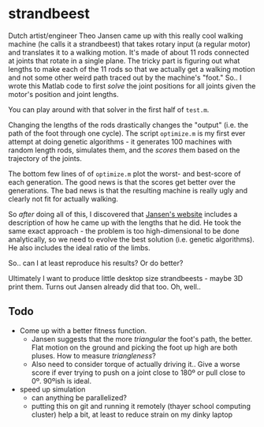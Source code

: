 strandbeest
===========

Dutch artist/engineer Theo Jansen came up with this really cool walking machine (he calls it a strandbeest) that takes rotary input (a regular motor) and translates it to a walking motion. It's made of about 11 rods connected at joints that rotate in a single plane. The tricky part is figuring out what lengths to make each of the 11 rods so that we actually get a walking motion and not some other weird path traced out by the machine's "foot." So.. I wrote this Matlab code to first _solve_ the joint positions for all joints given the motor's position and joint lengths.

You can play around with that solver in the first half of `test.m`.

Changing the lengths of the rods drastically changes the "output" (i.e. the path of the foot through one cycle). The script `optimize.m` is my first ever attempt at doing genetic algorithms - it generates 100 machines with random length rods, simulates them, and the _scores_ them based on the trajectory of the joints.

The bottom few lines of of `optimize.m` plot the worst- and best-score of each generation. The good news is that the scores get better over the generations. The bad news is that the resulting machine is really ugly and clearly not fit for actually walking.

So _after_ doing all of this, I discovered that [Jansen's website](http://www.strandbeest.com/beests_leg.php) includes a description of how he came up with the lengths that he did. He took the same exact approach - the problem is too high-dimensional to be done analytically, so we need to evolve the best solution (i.e. genetic algorithms). He also includes the ideal ratio of the limbs.

So.. can I at least reproduce his results? Or do better?

Ultimately I want to produce little desktop size strandbeests - maybe 3D print them. Turns out Jansen already did that too. Oh, well..

Todo
---

* Come up with a better fitness function.
    * Jansen suggests that the more _triangular_ the foot's path, the better. Flat motion on the ground and picking the foot up high are both pluses. How to measure _triangleness_?
    * Also need to consider torque of actually driving it.. Give a worse score if ever trying to push on a joint close to 180º or pull close to 0º. 90ºish is ideal.
* speed up simulation
    * can anything be parallelized?
    * putting this on git and running it remotely (thayer school computing cluster) help a bit, at least to reduce strain on my dinky laptop